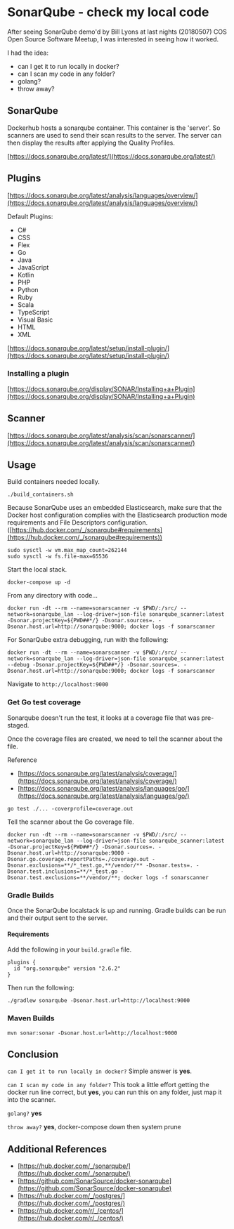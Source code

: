 # SonarQube - check my local code

After seeing SonarQube demo'd by Bill Lyons at last nights (20180507) COS Open Source Software Meetup, I was interested in seeing how it worked.

I had the idea:

- can I get it to run locally in docker?
- can I scan my code in any folder?
- golang?
- throw away?

## SonarQube

Dockerhub hosts a sonarqube container. This container is the 'server'. So scanners are used to send their scan results to the server. The server can then display the results after applying the Quality Profiles.

[https://docs.sonarqube.org/latest/](https://docs.sonarqube.org/latest/)

## Plugins

[https://docs.sonarqube.org/latest/analysis/languages/overview/](https://docs.sonarqube.org/latest/analysis/languages/overview/)

Default Plugins:

- C#
- CSS
- Flex
- Go
- Java
- JavaScript
- Kotlin
- PHP
- Python
- Ruby
- Scala
- TypeScript
- Visual Basic
- HTML
- XML

[https://docs.sonarqube.org/latest/setup/install-plugin/](https://docs.sonarqube.org/latest/setup/install-plugin/)

### Installing a plugin

[https://docs.sonarqube.org/display/SONAR/Installing+a+Plugin](https://docs.sonarqube.org/display/SONAR/Installing+a+Plugin)

## Scanner

[https://docs.sonarqube.org/latest/analysis/scan/sonarscanner/](https://docs.sonarqube.org/latest/analysis/scan/sonarscanner/)

## Usage

Build containers needed locally.

```none
./build_containers.sh
```

Because SonarQube uses an embedded Elasticsearch, make sure that the Docker host configuration complies with the Elasticsearch production mode requirements and File Descriptors configuration. ([https://hub.docker.com/_/sonarqube#requirements](https://hub.docker.com/_/sonarqube#requirements))

```none
sudo sysctl -w vm.max_map_count=262144
sudo sysctl -w fs.file-max=65536
```

Start the local stack.

```none
docker-compose up -d
```

From any directory with code...

```none
docker run -dt --rm --name=sonarscanner -v $PWD/:/src/ --network=sonarqube_lan --log-driver=json-file sonarqube_scanner:latest -Dsonar.projectKey=${PWD##*/} -Dsonar.sources=. -Dsonar.host.url=http://sonarqube:9000; docker logs -f sonarscanner
```

For SonarQube extra debugging, run with the following:

```none
docker run -dt --rm --name=sonarscanner -v $PWD/:/src/ --network=sonarqube_lan --log-driver=json-file sonarqube_scanner:latest --debug -Dsonar.projectKey=${PWD##*/} -Dsonar.sources=. -Dsonar.host.url=http://sonarqube:9000; docker logs -f sonarscanner
```

Navigate to `http://localhost:9000`

### Get Go test coverage

Sonarqube doesn't run the test, it looks at a coverage file that was pre-staged.

Once the coverage files are created, we need to tell the scanner about the file.

Reference

- [https://docs.sonarqube.org/latest/analysis/coverage/](https://docs.sonarqube.org/latest/analysis/coverage/)
- [https://docs.sonarqube.org/latest/analysis/languages/go/](https://docs.sonarqube.org/latest/analysis/languages/go/)

```none
go test ./... -coverprofile=coverage.out
```

Tell the scanner about the Go coverage file.

```none
docker run -dt --rm --name=sonarscanner -v $PWD/:/src/ --network=sonarqube_lan --log-driver=json-file sonarqube_scanner:latest -Dsonar.projectKey=${PWD##*/} -Dsonar.sources=. -Dsonar.host.url=http://sonarqube:9000 -Dsonar.go.coverage.reportPaths=./coverage.out -Dsonar.exclusions=**/*_test.go,**/vendor/** -Dsonar.tests=. -Dsonar.test.inclusions=**/*_test.go -Dsonar.test.exclusions=**/vendor/**; docker logs -f sonarscanner
```

### Gradle Builds

Once the SonarQube localstack is up and running. Gradle builds can be run and their output sent to the server.

#### Requirements

Add the following in your `build.gradle` file.

```none
plugins {
  id "org.sonarqube" version "2.6.2"
}
```

Then run the following:

```none
./gradlew sonarqube -Dsonar.host.url=http://localhost:9000
```

### Maven Builds

```none
mvn sonar:sonar -Dsonar.host.url=http://localhost:9000
```

## Conclusion

`can I get it to run locally in docker?` Simple answer is **yes**.

`can I scan my code in any folder?` This took a little effort getting the docker run line correct, but **yes**, you can run this on any folder, just map it into the scanner.

`golang?` **yes**

`throw away?` **yes**, docker-compose down then system prune

## Additional References

- [https://hub.docker.com/_/sonarqube/](https://hub.docker.com/_/sonarqube/)
- [https://github.com/SonarSource/docker-sonarqube](https://github.com/SonarSource/docker-sonarqube)
- [https://hub.docker.com/_/postgres/](https://hub.docker.com/_/postgres/)
- [https://hub.docker.com/r/_/centos/](https://hub.docker.com/r/_/centos/)
